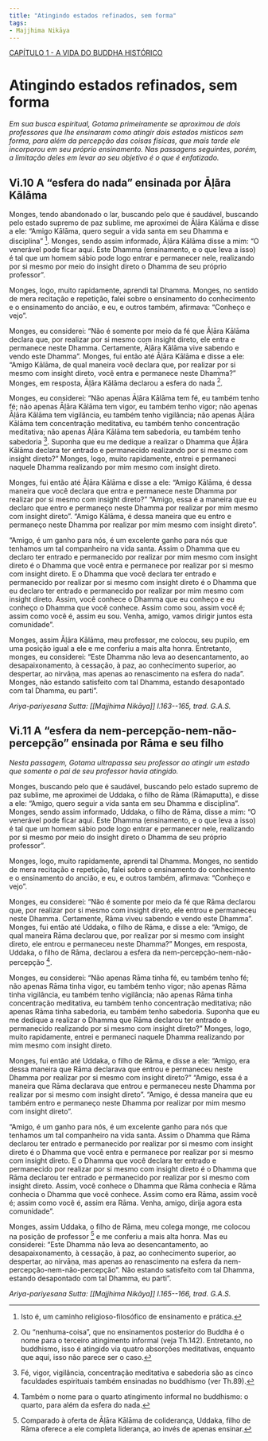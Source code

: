 ```yaml
---
title: "Atingindo estados refinados, sem forma"
tags:
- Majjhima Nikāya
---
```

[CAPÍTULO 1 - A VIDA DO BUDDHA HISTÓRICO](CAPÍTULO%201%20-%20A%20VIDA%20DO%20BUDDHA%20HISTÓRICO.md)


# **Atingindo estados refinados, sem forma**

*Em sua busca espiritual, Gotama primeiramente se aproximou de dois professores que lhe ensinaram como atingir dois estados místicos sem forma, para além da percepção das coisas físicas, que mais tarde ele incorporou em seu próprio ensinamento. Nas passagens seguintes, porém, a limitação deles em levar ao seu objetivo é o que é enfatizado.*

## **Vi.10 A “esfera do nada” ensinada por Āḷāra Kālāma**

Monges, tendo abandonado o lar, buscando pelo que é saudável, buscando pelo estado supremo de paz sublime, me aproximei de Āḷāra Kālāma e disse a ele: “Amigo Kālāma, quero seguir a vida santa em seu Dhamma e disciplina” [^cf1]. Monges, sendo assim informado, Āḷāra Kālāma disse a mim: “O venerável pode ficar aqui. Este Dhamma (ensinamento, e o que leva a isso) é tal que um homem sábio pode logo entrar e permanecer nele, realizando por si mesmo por meio do insight direto o Dhamma de seu próprio professor”.

Monges, logo, muito rapidamente, aprendi tal Dhamma. Monges, no sentido de mera recitação e repetição, falei sobre o ensinamento do conhecimento e o ensinamento do ancião, e eu, e outros também, afirmava: “Conheço e vejo”.

Monges, eu considerei: “Não é somente por meio da fé que Āḷāra Kālāma declara que, por realizar por si mesmo com insight direto, ele entra e permanece neste Dhamma. Certamente, Āḷāra Kālāma vive sabendo e vendo este Dhamma”. Monges, fui então até Āḷāra Kālāma e disse a ele: “Amigo Kālāma, de qual maneira você declara que, por realizar por si mesmo com insight direto, você entra e permanece neste Dhamma?” Monges, em resposta, Āḷāra Kālāma declarou a esfera do nada [^cf2].

Monges, eu considerei: “Não apenas Āḷāra Kālāma tem fé, eu também tenho fé; não apenas Āḷāra Kālāma tem vigor, eu também tenho vigor; não apenas Āḷāra Kālāma tem vigilância, eu também tenho vigilância; não apenas Āḷāra Kālāma tem concentração meditativa, eu também tenho concentração meditativa; não apenas Āḷāra Kālāma tem sabedoria, eu também tenho sabedoria [^cf3]. Suponha que eu me dedique a realizar o Dhamma que Āḷāra Kālāma declara ter entrado e permanecido realizando por si mesmo com insight direto?” Monges, logo, muito rapidamente, entrei e permaneci naquele Dhamma realizando por mim mesmo com insight direto.

Monges, fui então até Āḷāra Kālāma e disse a ele: “Amigo Kālāma, é dessa maneira que você declara que entra e permanece neste Dhamma por realizar por si mesmo com insight direto?” “Amigo, essa é a maneira que eu declaro que entro e permaneço neste Dhamma por realizar por mim mesmo com insight direto”. “Amigo Kālāma, é dessa maneira que eu entro e permaneço neste Dhamma por realizar por mim mesmo com insight direto”.

“Amigo, é um ganho para nós, é um excelente ganho para nós que tenhamos um tal companheiro na vida santa. Assim o Dhamma que eu declaro ter entrado e permanecido por realizar por mim mesmo com insight direto é o Dhamma que você entra e permanece por realizar por si mesmo com insight direto. E o Dhamma que você declara ter entrado e permanecido por realizar por si mesmo com insight direto é o Dhamma que eu declaro ter entrado e permanecido por realizar por mim mesmo com insight direto. Assim, você conhece o Dhamma que eu conheço e eu conheço o Dhamma que você conhece. Assim como sou, assim você é; assim como você é, assim eu sou. Venha, amigo, vamos dirigir juntos esta comunidade”.

Monges, assim Āḷāra Kālāma, meu professor, me colocou, seu pupilo, em uma posição igual a ele e me conferiu a mais alta honra. Entretanto, monges, eu considerei: “Este Dhamma não leva ao desencantamento, ao desapaixonamento, à cessação, à paz, ao conhecimento superior, ao despertar, ao nirvāṇa, mas apenas ao renascimento na esfera do nada”. Monges, não estando satisfeito com tal Dhamma, estando desapontado com tal Dhamma, eu parti”.

*Ariya-pariyesana Sutta: [[Majjhima Nikāya]] I.163--165, trad. G.A.S.*

## **Vi.11 A “esfera da nem-percepção-nem-não-percepção” ensinada por Rāma e seu filho**

*Nesta passagem, Gotama ultrapassa seu professor ao atingir um estado que somente o pai de seu professor havia atingido.*

Monges, buscando pelo que é saudável, buscando pelo estado supremo de paz sublime, me aproximei de Uddaka, o filho de Rāma (Rāmaputta), e disse a ele: “Amigo, quero seguir a vida santa em seu Dhamma e disciplina”. Monges, sendo assim informado, Uddaka, o filho de Rāma, disse a mim: “O venerável pode ficar aqui. Este Dhamma (ensinamento, e o que leva a isso) é tal que um homem sábio pode logo entrar e permanecer nele, realizando por si mesmo por meio do insight direto o Dhamma de seu próprio professor”.

Monges, logo, muito rapidamente, aprendi tal Dhamma. Monges, no sentido de mera recitação e repetição, falei sobre o ensinamento do conhecimento e o ensinamento do ancião, e eu, e outros também, afirmava: “Conheço e vejo”.

Monges, eu considerei: “Não é somente por meio da fé que Rāma declarou que, por realizar por si mesmo com insight direto, ele entrou e permaneceu neste Dhamma. Certamente, Rāma viveu sabendo e vendo este Dhamma”. Monges, fui então até Uddaka, o filho de Rāma, e disse a ele: “Amigo, de qual maneira Rāma declarou que, por realizar por si mesmo com insight direto, ele entrou e permaneceu neste Dhamma?” Monges, em resposta, Uddaka, o filho de Rāma, declarou a esfera da nem-percepção-nem-não-percepção [^cf4].

Monges, eu considerei: “Não apenas Rāma tinha fé, eu também tenho fé; não apenas Rāma tinha vigor, eu também tenho vigor; não apenas Rāma tinha vigilância, eu também tenho vigilância; não apenas Rāma tinha concentração meditativa, eu também tenho concentração meditativa; não apenas Rāma tinha sabedoria, eu também tenho sabedoria. Suponha que eu me dedique a realizar o Dhamma que Rāma declarou ter entrado e permanecido realizando por si mesmo com insight direto?” Monges, logo, muito rapidamente, entrei e permaneci naquele Dhamma realizando por mim mesmo com insight direto.

Monges, fui então até Uddaka, o filho de Rāma, e disse a ele: “Amigo, era dessa maneira que Rāma declarava que entrou e permaneceu neste Dhamma por realizar por si mesmo com insight direto?” “Amigo, essa é a maneira que Rāma declarava que entrou e permaneceu neste Dhamma por realizar por si mesmo com insight direto”. “Amigo, é dessa maneira que eu também entro e permaneço neste Dhamma por realizar por mim mesmo com insight direto”.

“Amigo, é um ganho para nós, é um excelente ganho para nós que tenhamos um tal companheiro na vida santa. Assim o Dhamma que Rāma declarou ter entrado e permanecido por realizar por si mesmo com insight direto é o Dhamma que você entra e permanece por realizar por si mesmo com insight direto. E o Dhamma que você declara ter entrado e permanecido por realizar por si mesmo com insight direto é o Dhamma que Rāma declarou ter entrado e permanecido por realizar por si mesmo com insight direto. Assim, você conhece o Dhamma que Rāma conhecia e Rāma conhecia o Dhamma que você conhece. Assim como era Rāma, assim você é; assim como você é, assim era Rāma. Venha, amigo, dirija agora esta comunidade”.

Monges, assim Uddaka, o filho de Rāma, meu colega monge, me colocou na posição de professor [^cf5] e me conferiu a mais alta honra. Mas eu considerei: “Este Dhamma não leva ao desencantamento, ao desapaixonamento, à cessação, à paz, ao conhecimento superior, ao despertar, ao nirvāṇa, mas apenas ao renascimento na esfera da nem-percepção-nem-não-percepção”. Não estando satisfeito com tal Dhamma, estando desapontado com tal Dhamma, eu parti”.

*Ariya-pariyesana Sutta: [[Majjhima Nikāya]] I.165--166, trad. G.A.S.*

[^cf1]:  Isto é, um caminho religioso-filosófico de ensinamento e prática.

[^cf2]:  Ou “nenhuma-coisa”, que no ensinamentos posterior do Buddha é o nome para o terceiro atingimento informal (veja Th.142). Entretanto, no buddhismo, isso é atingido via quatro absorções meditativas, enquanto que aqui, isso não parece ser o caso.

[^cf3]:  Fé, vigor, vigilância, concentração meditativa e sabedoria são as cinco faculdades espirituais também ensinadas no buddhismo (ver Th.89).

[^cf4]:  Também o nome para o quarto atingimento informal no buddhismo: o quarto, para além da esfera do nada.

[^cf5]:  Comparado à oferta de Āḷāra Kālāma de coliderança, Uddaka, filho de Rāma oferece a ele completa liderança, ao invés de apenas ensinar.